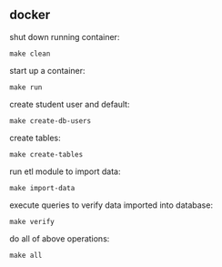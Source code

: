 ## docker
shut down running container:
```
make clean
```

start up a container:
```
make run
```

create student user and default:
```
make create-db-users
```

create tables:
```
make create-tables
```

run etl module to import data:
```
make import-data
```

execute queries to verify data imported into database:
```
make verify
```

do all of above operations:
```
make all
```